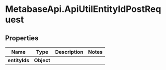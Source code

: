 # MetabaseApi.ApiUtilEntityIdPostRequest

## Properties

Name | Type | Description | Notes
------------ | ------------- | ------------- | -------------
**entityIds** | **Object** |  | 



